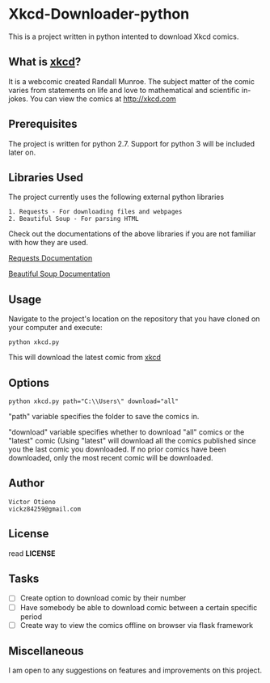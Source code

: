 # Xkcd-Downloader-python
This is a project written in python intented to download Xkcd comics. 


What is [xkcd](http://xkcd.com)?
-------------
It is a webcomic created Randall Munroe. The subject matter of the comic varies from 
statements on life and love to mathematical and scientific in-jokes.
You can view the comics at http://xkcd.com

Prerequisites
-------------
The project is written for python 2.7. Support for python 3 will be included later on.

Libraries Used
--------------
The project currently uses the following external python libraries

    1. Requests - For downloading files and webpages 
    2. Beautiful Soup - For parsing HTML

Check out the documentations of the above libraries if you are not familiar with how
they are used.

[Requests Documentation](http://docs.python-requests.org) 

[Beautiful Soup Documentation](http://www.crummy.com/software/BeautifulSoup/bs4/doc/)

Usage
------
Navigate to the project's location on the repository that you have cloned on your computer 
and execute:

    python xkcd.py 
    
This will download the latest comic from [xkcd](http://xkcd.com)

Options
--------

    python xkcd.py path="C:\\Users\" download="all"
    
"path" variable specifies the folder to save the comics in.

"download" variable specifies whether to download "all" comics or the "latest" comic
(Using "latest" will download all the comics published since you the last comic you downloaded. 
If no prior comics have been downloaded, only the most recent comic will be downloaded.

Author
------
    Victor Otieno
    vickz84259@gmail.com
    
License
-------
read **LICENSE**

Tasks
-------
- [ ] Create option to download comic by their number
- [ ] Have somebody be able to download comic between a certain specific period
- [ ] Create way to view the comics offline on browser via flask framework

Miscellaneous
-------------
I am open to any suggestions on features and improvements on this project.
